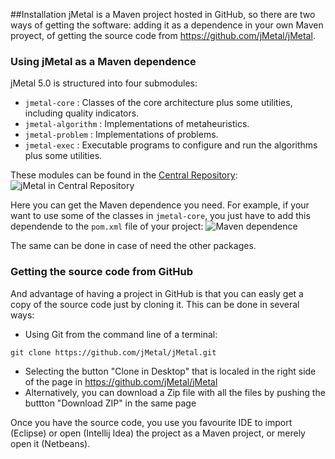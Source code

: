 <!--<div id='id-installation'/>-->
##Installation
jMetal is a Maven project hosted in GitHub, so there are two ways of getting the software: adding it as a dependence in your own Maven proyect, of getting the source code from https://github.com/jMetal/jMetal.

### Using jMetal as a Maven dependence
jMetal 5.0 is structured into four submodules:
* `jmetal-core` : Classes of the core architecture plus some utilities, including quality indicators.
* `jmetal-algorithm` : Implementations of metaheuristics.
* `jmetal-problem` : Implementations of problems.
* `jmetal-exec` : Executable programs to configure and run the algorithms plus some utilities.

These modules can be found in the [Central Repository](http://search.maven.org/):
![jMetal in Central Repository](https://github.com/jMetal/jMetalUserManual/blob/master/figures/centralRepository.png)

Here you can get the Maven dependence you need. For example, if your want to use some of the classes in `jmetal-core`, you just have to add this dependende to the `pom.xml` file of your project:
![Maven dependence](https://github.com/jMetal/jMetalUserManual/blob/master/figures/mavenDependence.png)

The same can be done in case of need the other packages.

### Getting the source code from GitHub
And advantage of having a project in GitHub is that you can easly get a copy of the source code just by cloning it. This can be done in several ways:
* Using Git from the command line of a terminal:
```
git clone https://github.com/jMetal/jMetal.git
```
* Selecting the button "Clone in Desktop" that is localed in the right side of the page in https://github.com/jMetal/jMetal
* Alternatively, you can download a Zip file with all the files by pushing the buttton "Download ZIP" in the same page

Once you have the source code, you use you favourite IDE to import (Eclipse) or open (Intellij Idea) the project as a Maven project, or merely open it (Netbeans).

